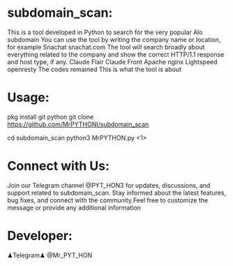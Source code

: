 # subdomain_scan:
This is a tool developed in Python to search for the very popular Alo subdomain You can use the tool by writing the company name or location, for example Snachat snachat.com  The tool will search broadly about everything related to the company and show the correct HTTP/1.1 response and host type, if any. Claude Flair Claude Front Apache nginx Lightspeed openresty The codes remained This is what the tool is about

# Usage:
pkg install git python
git clone https://github.com/MrPYTHONI/subdomain_scan

cd subdomain_scan
python3 MrPYTHON.py <domain> <1>

# Connect with Us:
Join our Telegram channel @PYT_HON3 for updates, discussions, and support related to subdomain_scan. Stay informed about the latest features, bug fixes, and connect with the community.Feel free to customize the message or provide any additional information

# Developer:
♟Telegram♟ 
@Mr_PYT_HON
